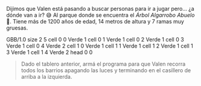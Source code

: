 <gs-attire attire-url="https://raw.githubusercontent.com/MumukiProject/mumuki-guia-gobstones-merlo-secundaria/master/assets/attires/config_1573580241696.json"></gs-attire>

Dijimos que Valen está pasando a buscar personas para ir a jugar pero… ¿a dónde van a ir? :sweat_smile: Al parque donde se encuentra el _Árbol Algarrobo Abuelo_ :deciduous_tree:. Tiene más de 1200 años de edad, 14 metros de altura y 7 ramas muy gruesas.

<gs-board>
GBB/1.0
     size 2 5
     cell 0 0 Verde 1 
     cell 0 1 Verde 1 
     cell 0 2 Verde 1
     cell 0 3 Verde 1
     cell 0 4 Verde 2
     cell 1 0 Verde 1 
     cell 1 1 Verde 1 
     cell 1 2 Verde 1
     cell 1 3 Verde 1
     cell 1 4 Verde 2
     head 0 0
</gs-board>

> Dado el tablero anterior, armá el programa para que Valen recorra todos los barrios apagando las luces y terminando en el casillero de arriba a la izquierda.
